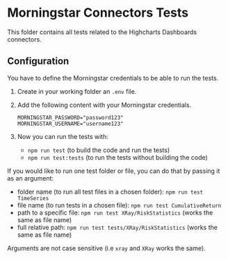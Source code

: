 Morningstar Connectors Tests
============================

This folder contains all tests related to the Highcharts Dashboards connectors.



Configuration
-------------

You have to define the Morningstar credentials to be able to run the tests.

1. Create in your working folder an `.env` file.

2. Add the following content with your Morningstar credentials.
   ``` Shell
   MORNINGSTAR_PASSWORD="password123"
   MORNINGSTAR_USERNAME="username123"
   ```

3. Now you can run the tests with:

   - `npm run test` (to build the code and run the tests)
   - `npm run test:tests` (to run the tests without building the code)

If you would like to run one test folder or file, you can do that by passing it as an argument:
- folder name (to run all test files in a chosen folder): `npm run test TimeSeries`
- file name (to run tests in a chosen file): `npm run test CumulativeReturn`
- path to a specific file: `npm run test XRay/RiskStatistics` (works the same as file name)
- full relative path: `npm run test tests/XRay/RiskStatistics` (works the same as file name)

Arguments are not case sensitive (i.e `xray` and `XRay` works the same).
